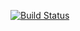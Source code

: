 [![Build Status](https://travis-ci.com/PPSawyer/sem.svg?branch=master)](https://travis-ci.com/PPSawyer/sem)